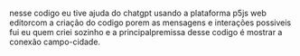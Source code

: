 nesse codigo eu tive ajuda do chatgpt usando a plataforma p5js web editorcom a criação do codigo porem as mensagens e interações possiveis fui eu quem criei sozinho e a principalpremissa desse codigo é mostrar a conexão campo-cidade.
